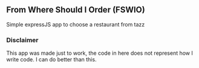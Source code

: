 ## From Where Should I Order (FSWIO)

Simple expressJS app to choose a restaurant from tazz

### Disclaimer

This app was made just to work, the code in here does not represent 
how I write code. I can do better than this. 